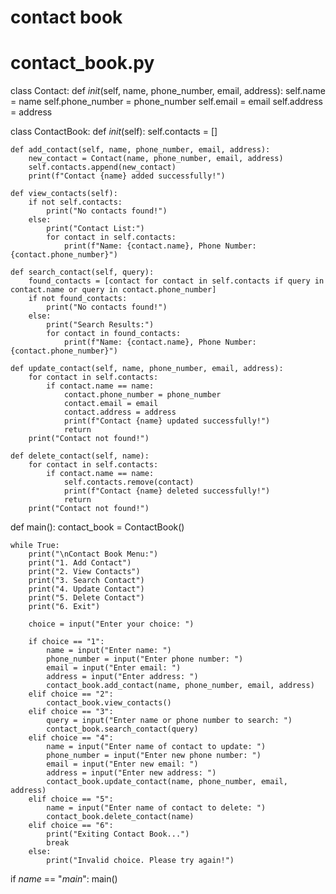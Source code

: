 # contact book
# contact_book.py

class Contact:
    def _init_(self, name, phone_number, email, address):
        self.name = name
        self.phone_number = phone_number
        self.email = email
        self.address = address

class ContactBook:
    def _init_(self):
        self.contacts = []

    def add_contact(self, name, phone_number, email, address):
        new_contact = Contact(name, phone_number, email, address)
        self.contacts.append(new_contact)
        print(f"Contact {name} added successfully!")

    def view_contacts(self):
        if not self.contacts:
            print("No contacts found!")
        else:
            print("Contact List:")
            for contact in self.contacts:
                print(f"Name: {contact.name}, Phone Number: {contact.phone_number}")

    def search_contact(self, query):
        found_contacts = [contact for contact in self.contacts if query in contact.name or query in contact.phone_number]
        if not found_contacts:
            print("No contacts found!")
        else:
            print("Search Results:")
            for contact in found_contacts:
                print(f"Name: {contact.name}, Phone Number: {contact.phone_number}")

    def update_contact(self, name, phone_number, email, address):
        for contact in self.contacts:
            if contact.name == name:
                contact.phone_number = phone_number
                contact.email = email
                contact.address = address
                print(f"Contact {name} updated successfully!")
                return
        print("Contact not found!")

    def delete_contact(self, name):
        for contact in self.contacts:
            if contact.name == name:
                self.contacts.remove(contact)
                print(f"Contact {name} deleted successfully!")
                return
        print("Contact not found!")

def main():
    contact_book = ContactBook()

    while True:
        print("\nContact Book Menu:")
        print("1. Add Contact")
        print("2. View Contacts")
        print("3. Search Contact")
        print("4. Update Contact")
        print("5. Delete Contact")
        print("6. Exit")

        choice = input("Enter your choice: ")

        if choice == "1":
            name = input("Enter name: ")
            phone_number = input("Enter phone number: ")
            email = input("Enter email: ")
            address = input("Enter address: ")
            contact_book.add_contact(name, phone_number, email, address)
        elif choice == "2":
            contact_book.view_contacts()
        elif choice == "3":
            query = input("Enter name or phone number to search: ")
            contact_book.search_contact(query)
        elif choice == "4":
            name = input("Enter name of contact to update: ")
            phone_number = input("Enter new phone number: ")
            email = input("Enter new email: ")
            address = input("Enter new address: ")
            contact_book.update_contact(name, phone_number, email, address)
        elif choice == "5":
            name = input("Enter name of contact to delete: ")
            contact_book.delete_contact(name)
        elif choice == "6":
            print("Exiting Contact Book...")
            break
        else:
            print("Invalid choice. Please try again!")

if _name_ == "_main_":
    main()
